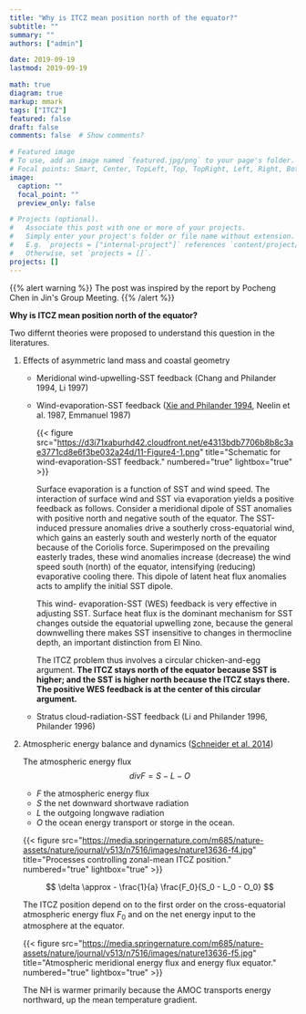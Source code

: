```yaml
---
title: "Why is ITCZ mean position north of the equator?"
subtitle: ""
summary: ""
authors: ["admin"]

date: 2019-09-19
lastmod: 2019-09-19

math: true
diagram: true
markup: mmark
tags: ["ITCZ"]
featured: false
draft: false
comments: false  # Show comments?

# Featured image
# To use, add an image named `featured.jpg/png` to your page's folder.
# Focal points: Smart, Center, TopLeft, Top, TopRight, Left, Right, BottomLeft, Bottom, BottomRight.
image:
  caption: ""
  focal_point: ""
  preview_only: false

# Projects (optional).
#   Associate this post with one or more of your projects.
#   Simply enter your project's folder or file name without extension.
#   E.g. `projects = ["internal-project"]` references `content/project/deep-learning/index.md`.
#   Otherwise, set `projects = []`.
projects: []
---
```

{{% alert warning %}}
The post was inspired by the report by Pocheng Chen in Jin's Group Meeting.
{{% /alert %}}

**Why is ITCZ mean position north of the equator?**

Two differnt theories were proposed to understand this question in the literatures.
1. Effects of asymmetric land mass and coastal geometry
	- Meridional wind-upwelling-SST feedback (Chang and Philander 1994, Li 1997)

	- Wind-evaporation-SST feedback ([Xie and Philander 1994]( https://doi.org/10.1034/j.1600-0870.1994.t01-1-00001.x), Neelin et al. 1987, Emmanuel 1987)

		{{< figure src="https://d3i71xaburhd42.cloudfront.net/e4313bdb7706b8b8c3ae3771cd8e6f3be032a24d/11-Figure4-1.png" title="Schematic for wind-evaporation-SST feedback." numbered="true" lightbox="true" >}}

		Surface evaporation is a function of SST and wind speed. The interaction of surface wind and SST via evaporation yields a positive feedback as follows. Consider a meridional dipole of SST anomalies with positive north and negative south of the equator. The SST-induced pressure anomalies drive a southerly cross-equatorial wind, which gains an easterly south and westerly north of the equator because of the Coriolis force. Superimposed on the prevailing easterly trades, these wind anomalies increase (decrease) the wind speed south (north) of the equator, intensifying (reducing) evaporative cooling there. This dipole of latent heat flux anomalies acts to amplify the initial SST dipole.

		This wind- evaporation-SST (WES) feedback is very effective in adjusting SST. Surface heat flux is the dominant mechanism for SST changes outside the equatorial upwelling zone, because the general downwelling there makes SST insensitive to changes in thermocline depth, an important distinction from El Nino.

		The ITCZ problem thus involves a circular chicken-and-egg argument. **The ITCZ stays north of the equator because SST is higher; and the SST is higher north because the ITCZ stays there. The positive WES feedback is at the center of this circular argument.**

	- Stratus cloud-radiation-SST feedback (Li and Philander 1996, Philander 1996)

2. Atmospheric energy balance and dynamics ([Schneider et al. 2014](https://www.nature.com/articles/nature13636))

	The atmospheric energy flux
	$$ div F = S - L - O $$

	- $F$ the atmospheric energy flux
	- $S$ the net downward shortwave radiation
	- $L$ the outgoing longwave radiation
	- $O$ the ocean energy transport or storge in the ocean.

	{{< figure src="https://media.springernature.com/m685/nature-assets/nature/journal/v513/n7516/images/nature13636-f4.jpg" title="Processes controlling zonal-mean ITCZ position." numbered="true" lightbox="true" >}}


	$$ \delta \approx - \frac{1}{a} \frac{F_0}{S_0 - L_0 - O_0} $$

	The ITCZ position depend on to the first order on the cross-equatorial atmospheric energy flux $F_0$ and on the net energy input to the atmosphere at the equator.

	{{< figure src="https://media.springernature.com/m685/nature-assets/nature/journal/v513/n7516/images/nature13636-f5.jpg" title="Atmospheric meridional energy flux and energy flux equator." numbered="true" lightbox="true" >}}

	The NH is warmer primarily because the AMOC transports energy northward, up the mean temperature gradient.


